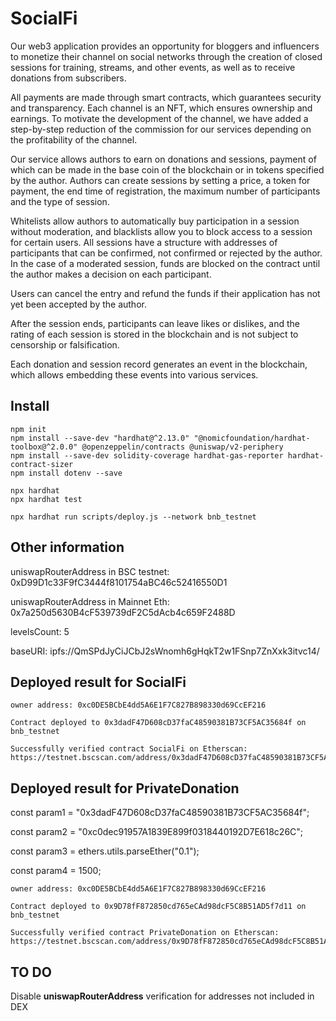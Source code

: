 # SocialFi

Our web3 application provides an opportunity for bloggers and influencers to monetize their channel on social networks through the creation of closed sessions for training, streams, and other events, as well as to receive donations from subscribers.

All payments are made through smart contracts, which guarantees security and transparency. Each channel is an NFT, which ensures ownership and earnings. To motivate the development of the channel, we have added a step-by-step reduction of the commission for our services depending on the profitability of the channel.

Our service allows authors to earn on donations and sessions, payment of which can be made in the base coin of the blockchain or in tokens specified by the author. Authors can create sessions by setting a price, a token for payment, the end time of registration, the maximum number of participants and the type of session.

Whitelists allow authors to automatically buy participation in a session without moderation, and blacklists allow you to block access to a session for certain users. All sessions have a structure with addresses of participants that can be confirmed, not confirmed or rejected by the author. In the case of a moderated session, funds are blocked on the contract until the author makes a decision on each participant.

Users can cancel the entry and refund the funds if their application has not yet been accepted by the author.

After the session ends, participants can leave likes or dislikes, and the rating of each session is stored in the blockchain and is not subject to censorship or falsification.

Each donation and session record generates an event in the blockchain, which allows embedding these events into various services.

##

## Install

```shell
npm init
npm install --save-dev "hardhat@^2.13.0" "@nomicfoundation/hardhat-toolbox@^2.0.0" @openzeppelin/contracts @uniswap/v2-periphery
npm install --save-dev solidity-coverage hardhat-gas-reporter hardhat-contract-sizer
npm install dotenv --save

npx hardhat
npx hardhat test

npx hardhat run scripts/deploy.js --network bnb_testnet
```

## Other information

uniswapRouterAddress in BSC testnet: 0xD99D1c33F9fC3444f8101754aBC46c52416550D1

uniswapRouterAddress in Mainnet Eth: 0x7a250d5630B4cF539739dF2C5dAcb4c659F2488D

levelsCount: 5

baseURI: ipfs://QmSPdJyCiJCbJ2sWnomh6gHqkT2w1FSnp7ZnXxk3itvc14/

## Deployed result for SocialFi

```
owner address: 0xc0DE5BCbE4dd5A6E1F7C827B898330d69CcEF216

Contract deployed to 0x3dadF47D608cD37faC48590381B73CF5AC35684f on bnb_testnet

Successfully verified contract SocialFi on Etherscan:
https://testnet.bscscan.com/address/0x3dadF47D608cD37faC48590381B73CF5AC35684f#code
```

## Deployed result for PrivateDonation

const param1 = "0x3dadF47D608cD37faC48590381B73CF5AC35684f";

const param2 = "0xc0dec91957A1839E899f0318440192D7E618c26C";

const param3 = ethers.utils.parseEther("0.1");

const param4 = 1500;

```
owner address: 0xc0DE5BCbE4dd5A6E1F7C827B898330d69CcEF216

Contract deployed to 0x9D78fF872850cd765eCAd98dcF5C8B51AD5f7d11 on bnb_testnet

Successfully verified contract PrivateDonation on Etherscan:
https://testnet.bscscan.com/address/0x9D78fF872850cd765eCAd98dcF5C8B51AD5f7d11#code
```

## TO DO

Disable **uniswapRouterAddress** verification for addresses not included in DEX
